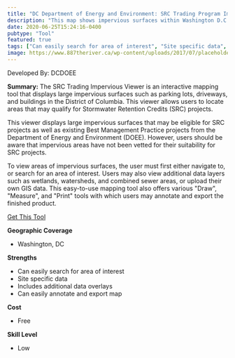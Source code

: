 ```yaml
---
title: "DC Department of Energy and Environment: SRC Trading Program Impervious Viewer"
description: "This map shows impervious surfaces within Washington D.C. intended to help users recognize areas where SRC practices can be implemented."
date: 2020-06-25T15:24:16-0400
pubtype: "Tool"
featured: true
tags: ["Can easily search for area of interest", "Site specific data", "Includes additional data overlays", "Can easily annotate and export map"]
image: https://www.887theriver.ca/wp-content/uploads/2017/07/placeholder.jpg
---
```

Developed By: DCDOEE

**Summary:** The SRC Trading Impervious Viewer is an interactive mapping tool that displays large impervious surfaces such as parking lots, driveways, and buildings in the District of Columbia. This viewer allows users to locate areas that may qualify for Stormwater Retention Credits (SRC) projects. 

This viewer displays large impervious surfaces that may be eligible for SRC projects as well as existing Best Management Practice projects from the Department of Energy and Environment (DOEE). However, users should be aware that impervious areas have not been vetted for their suitability for SRC projects. 

To view areas of impervious surfaces, the user must first either navigate to, or search for an area of interest. Users may also view additional data layers such as wetlands, watersheds, and combined sewer areas, or upload their own GIS data. This easy-to-use mapping tool also offers various "Draw", "Measure", and "Print" tools with which users may annotate and export the finished product.

<a href="https://dcgis.maps.arcgis.com/apps/webappviewer/index.html?id=92dca0c84d974a0c9ecc0858a110bf2d
" target="_blank">Get This Tool</a>

__**Geographic Coverage**__
-  Washington, DC

__**Strengths**__
-  Can easily search for area of interest
-   Site specific data
-   Includes additional data overlays
-   Can easily annotate and export map

__**Cost**__
- Free

__**Skill Level**__
- Low
